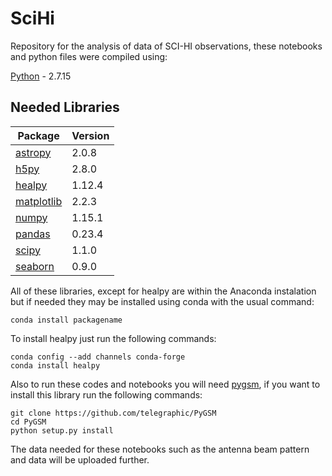 # SciHi

Repository for the analysis of data of SCI-HI observations, these notebooks and  python files were compiled using:

[Python](https://www.python.org/) - 2.7.15 

## Needed Libraries

| Package | Version |               
|---------|:--------|
| [astropy](http://www.astropy.org/) | 2.0.8 |
| [h5py](https://www.h5py.org/) | 2.8.0 |
| [healpy](https://healpy.readthedocs.io/en/latest/) | 1.12.4 |
| [matplotlib](https://matplotlib.org/) | 2.2.3 | 
| [numpy](http://www.numpy.org/) | 1.15.1 |
| [pandas](https://pandas.pydata.org/) | 0.23.4 |
| [scipy](https://www.scipy.org/) | 1.1.0 |
| [seaborn](https://seaborn.pydata.org/) | 0.9.0 |


All of these libraries, except for healpy are within the Anaconda instalation but if needed they may be installed using conda with the usual command:

```
conda install packagename
```

To install healpy just run the following commands:

```
conda config --add channels conda-forge
conda install healpy
```

Also to run these codes and notebooks you will need [pygsm](https://github.com/telegraphic/PyGSM), if you want to install this library run the following commands:

```
git clone https://github.com/telegraphic/PyGSM
cd PyGSM
python setup.py install
```

The data needed for these notebooks such as the antenna beam pattern and data will be uploaded further.


